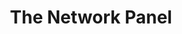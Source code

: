 ---
layout: project
title: The Network Panel
tagline: View the traffic of the Internet
header_image: about-nyu-washingtonsquare.jpg
project: inspect-the-web
project_order: 4
---